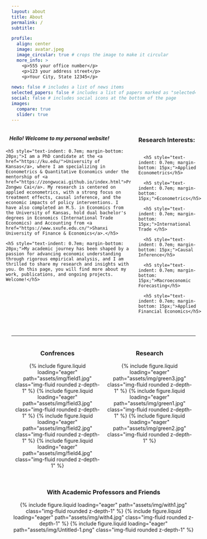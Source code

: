 ```yaml
---
layout: about
title: About
permalink: /
subtitle: 

profile:
  align: center
  image: avatar.jpeg
  image_circular: true # crops the image to make it circular
  more_info: >
    <p>555 your office number</p>
    <p>123 your address street</p>
    <p>Your City, State 12345</p>

news: false # includes a list of news items
selected_papers: false # includes a list of papers marked as "selected={true}"
social: false # includes social icons at the bottom of the page
images:
  compare: true
  slider: true
---
```


<div style="display: flex;justify-content: center; gap: 2%;">
  <div style="width: 68%;">
    <h5 style="text-indent: 0.7em; margin-bottom: 20px;">Hello! Welcome to my personal website!</h5>
    
    <h5 style="text-indent: 0.7em; margin-bottom: 20px;">I am a PhD candidate at the <a href="https://ku.edu/">University of Kansas</a>, where I am specializing in Econometrics & Quantitative Economics under the mentorship of <a href="https://zongwucai.github.io/index.html">Prof. Zongwu Cai</a>. My research is centered on applied econometrics, with a strong focus on treatment effects, causal inference, and the economic impacts of policy interventions. I have also completed an M.S. in Economics from the University of Kansas, hold dual bachelor's degrees in Economics (International Trade Economics) and Accounting from <a href="https://www.sxufe.edu.cn/">Shanxi University of Finance & Economics</a>.</h5>
    
    <h5 style="text-indent: 0.7em; margin-bottom: 20px;">My academic journey has been shaped by a passion for advancing economic understanding through rigorous empirical analysis, and I am thrilled to share my research and insights with you. On this page, you will find more about my work, publications, and ongoing projects. Welcome!</h5>
  </div>
  <div style="width: 5px;  background-color: rgba(0, 0, 0, 0.5);"></div>
  <div style="width: 38%; display: flex; flex-direction: column; justify-content: center;">
    <h3 style="font-weight: bold;">Research Interests: </h3>

      <h5 style="text-indent: 0.7em; margin-bottom: 15px;">Applied Econometrics</h5>

      <h5 style="text-indent: 0.7em; margin-bottom: 15px;">Econometrics</h5>

      <h5 style="text-indent: 0.7em; margin-bottom: 15px;">International Trade </h5>

      <h5 style="text-indent: 0.7em; margin-bottom: 15px;">Causal Inference</h5>

      <h5 style="text-indent: 0.7em; margin-bottom: 15px;">Macroeconomic Forecasting</h5>

      <h5 style="text-indent: 0.7em; margin-bottom: 15px;">Applied Financial Economics</h5>
  </div>
</div>



   
&emsp;

---

<center> <font color=red size=20>  </font> <center>

<div style="display: flex;justify-content: center; gap: 2%;">
  <div style="width: 48%;">
  <h3 style="font-weight: bold; color=red;"> Confrences </h3>
  <swiper-container keyboard="true" navigation="true" pagination="true" pagination-clickable="true" pagination-dynamic-bullets="true" rewind="true">
    <swiper-slide>{% include figure.liquid loading="eager" path="assets/img/field1.jpg" class="img-fluid rounded z-depth-1" %}</swiper-slide>
    <swiper-slide>{% include figure.liquid loading="eager" path="assets/img/field3.jpg" class="img-fluid rounded z-depth-1" %}</swiper-slide>
    <swiper-slide>{% include figure.liquid loading="eager" path="assets/img/field2.jpg" class="img-fluid rounded z-depth-1" %}</swiper-slide>
    <swiper-slide>{% include figure.liquid loading="eager" path="assets/img/field4.jpg" class="img-fluid rounded z-depth-1" %}</swiper-slide>
  </swiper-container>
  </div>
  <div style="width: 48%;">
  <h3 style="font-weight: bold;"> Research </h3>
  <swiper-container keyboard="true" navigation="true" pagination="true" pagination-clickable="true" pagination-dynamic-bullets="true" rewind="true">
    <swiper-slide>{% include figure.liquid loading="eager" path="assets/img/green3.jpg" class="img-fluid rounded z-depth-1" %}</swiper-slide>
    <swiper-slide>{% include figure.liquid loading="eager" path="assets/img/green1.jpg" class="img-fluid rounded z-depth-1" %}</swiper-slide>
    <swiper-slide>{% include figure.liquid loading="eager" path="assets/img/green2.jpg" class="img-fluid rounded z-depth-1" %}</swiper-slide>

  </swiper-container>
  </div>
</div>

&emsp;


<h3 style="font-weight: bold;"> With Academic Professors and Friends </h3>


<swiper-container keyboard="true" navigation="true" pagination="true" pagination-clickable="true" pagination-dynamic-bullets="true" rewind="true">
  <swiper-slide>{% include figure.liquid loading="eager" path="assets/img/with1.jpg" class="img-fluid rounded z-depth-1" %}</swiper-slide>
  <swiper-slide>{% include figure.liquid loading="eager" path="assets/img/with4.jpg" class="img-fluid rounded z-depth-1" %}</swiper-slide>
  <swiper-slide>{% include figure.liquid loading="eager" path="assets/img/Untitled-1.png" class="img-fluid rounded z-depth-1" %}</swiper-slide>
</swiper-container>